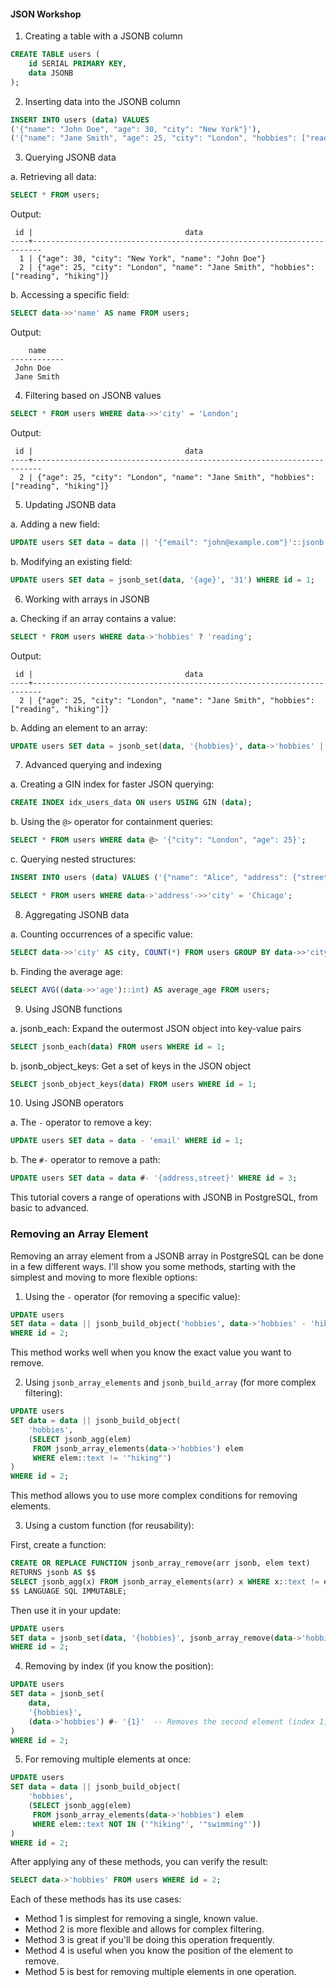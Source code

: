 #### JSON Workshop

1. Creating a table with a JSONB column

```sql
CREATE TABLE users (
    id SERIAL PRIMARY KEY,
    data JSONB
);
```

2. Inserting data into the JSONB column

```sql
INSERT INTO users (data) VALUES 
('{"name": "John Doe", "age": 30, "city": "New York"}'),
('{"name": "Jane Smith", "age": 25, "city": "London", "hobbies": ["reading", "hiking"]}');
```

3. Querying JSONB data

a. Retrieving all data:
```sql
SELECT * FROM users;
```
Output:
```
 id |                                  data                                  
----+------------------------------------------------------------------------
  1 | {"age": 30, "city": "New York", "name": "John Doe"}
  2 | {"age": 25, "city": "London", "name": "Jane Smith", "hobbies": ["reading", "hiking"]}
```

b. Accessing a specific field:
```sql
SELECT data->>'name' AS name FROM users;
```
Output:
```
    name    
------------
 John Doe
 Jane Smith
```

4. Filtering based on JSONB values

```sql
SELECT * FROM users WHERE data->>'city' = 'London';
```
Output:
```
 id |                                  data                                  
----+------------------------------------------------------------------------
  2 | {"age": 25, "city": "London", "name": "Jane Smith", "hobbies": ["reading", "hiking"]}
```

5. Updating JSONB data

a. Adding a new field:
```sql
UPDATE users SET data = data || '{"email": "john@example.com"}'::jsonb WHERE id = 1;
```

b. Modifying an existing field:
```sql
UPDATE users SET data = jsonb_set(data, '{age}', '31') WHERE id = 1;
```

6. Working with arrays in JSONB

a. Checking if an array contains a value:
```sql
SELECT * FROM users WHERE data->'hobbies' ? 'reading';
```
Output:
```
 id |                                  data                                  
----+------------------------------------------------------------------------
  2 | {"age": 25, "city": "London", "name": "Jane Smith", "hobbies": ["reading", "hiking"]}
```

b. Adding an element to an array:
```sql
UPDATE users SET data = jsonb_set(data, '{hobbies}', data->'hobbies' || '"swimming"'::jsonb) WHERE id = 2;
```

7. Advanced querying and indexing

a. Creating a GIN index for faster JSON querying:
```sql
CREATE INDEX idx_users_data ON users USING GIN (data);
```

b. Using the `@>` operator for containment queries:
```sql
SELECT * FROM users WHERE data @> '{"city": "London", "age": 25}';
```

c. Querying nested structures:
```sql
INSERT INTO users (data) VALUES ('{"name": "Alice", "address": {"street": "123 Main St", "city": "Chicago"}}');

SELECT * FROM users WHERE data->'address'->>'city' = 'Chicago';
```

8. Aggregating JSONB data

a. Counting occurrences of a specific value:
```sql
SELECT data->>'city' AS city, COUNT(*) FROM users GROUP BY data->>'city';
```

b. Finding the average age:
```sql
SELECT AVG((data->>'age')::int) AS average_age FROM users;
```

9. Using JSONB functions

a. jsonb_each: Expand the outermost JSON object into key-value pairs
```sql
SELECT jsonb_each(data) FROM users WHERE id = 1;
```

b. jsonb_object_keys: Get a set of keys in the JSON object
```sql
SELECT jsonb_object_keys(data) FROM users WHERE id = 1;
```

10. Using JSONB operators

a. The `-` operator to remove a key:
```sql
UPDATE users SET data = data - 'email' WHERE id = 1;
```

b. The `#-` operator to remove a path:
```sql
UPDATE users SET data = data #- '{address,street}' WHERE id = 3;
```

This tutorial covers a range of operations with JSONB in PostgreSQL, from basic to advanced. 

### Removing an Array Element

Removing an array element from a JSONB array in PostgreSQL can be done in a few different ways. I'll show you some methods, starting with the simplest and moving to more flexible options:

1. Using the `-` operator (for removing a specific value):

```sql
UPDATE users 
SET data = data || jsonb_build_object('hobbies', data->'hobbies' - 'hiking')
WHERE id = 2;
```

This method works well when you know the exact value you want to remove.

2. Using `jsonb_array_elements` and `jsonb_build_array` (for more complex filtering):

```sql
UPDATE users 
SET data = data || jsonb_build_object(
    'hobbies', 
    (SELECT jsonb_agg(elem) 
     FROM jsonb_array_elements(data->'hobbies') elem 
     WHERE elem::text != '"hiking"')
)
WHERE id = 2;
```

This method allows you to use more complex conditions for removing elements.

3. Using a custom function (for reusability):

First, create a function:

```sql
CREATE OR REPLACE FUNCTION jsonb_array_remove(arr jsonb, elem text)
RETURNS jsonb AS $$
SELECT jsonb_agg(x) FROM jsonb_array_elements(arr) x WHERE x::text != elem::text;
$$ LANGUAGE SQL IMMUTABLE;
```

Then use it in your update:

```sql
UPDATE users
SET data = jsonb_set(data, '{hobbies}', jsonb_array_remove(data->'hobbies', '"hiking"'))
WHERE id = 2;
```

4. Removing by index (if you know the position):

```sql
UPDATE users
SET data = jsonb_set(
    data,
    '{hobbies}',
    (data->'hobbies') #- '{1}'  -- Removes the second element (index 1)
)
WHERE id = 2;
```

5. For removing multiple elements at once:

```sql
UPDATE users
SET data = data || jsonb_build_object(
    'hobbies', 
    (SELECT jsonb_agg(elem) 
     FROM jsonb_array_elements(data->'hobbies') elem 
     WHERE elem::text NOT IN ('"hiking"', '"swimming"'))
)
WHERE id = 2;
```

After applying any of these methods, you can verify the result:

```sql
SELECT data->'hobbies' FROM users WHERE id = 2;
```

Each of these methods has its use cases:
- Method 1 is simplest for removing a single, known value.
- Method 2 is more flexible and allows for complex filtering.
- Method 3 is great if you'll be doing this operation frequently.
- Method 4 is useful when you know the position of the element to remove.
- Method 5 is best for removing multiple elements in one operation.

